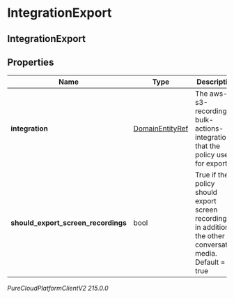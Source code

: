 # IntegrationExport

## IntegrationExport

## Properties

|Name | Type | Description | Notes|
|------------ | ------------- | ------------- | -------------|
| **integration** | [DomainEntityRef](DomainEntityRef) | The aws-s3-recording-bulk-actions-integration that the policy uses for exports. | |
| **should_export_screen_recordings** | bool | True if the policy should export screen recordings in addition to the other conversation media. Default &#x3D; true | [optional] |



_PureCloudPlatformClientV2 215.0.0_
